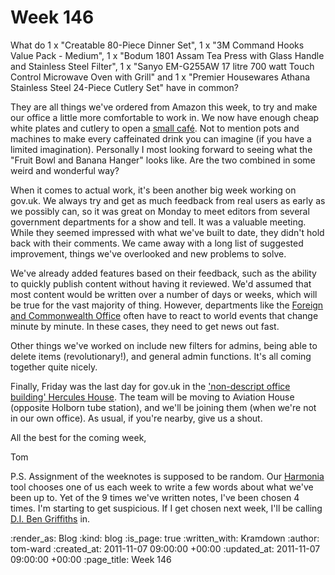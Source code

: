 Week 146
========

What do 1 x "Creatable 80-Piece Dinner Set", 1 x "3M Command Hooks Value Pack - Medium", 1 x "Bodum 1801 Assam Tea Press with Glass Handle and Stainless Steel Filter", 1 x "Sanyo EM-G255AW 17 litre 700 watt Touch Control Microwave Oven with Grill" and 1 x "Premier Housewares Athana Stainless Steel 24-Piece Cutlery Set" have in common?

They are all things we've ordered from Amazon this week, to try and make our office a little more comfortable to work in.  We now have enough cheap white plates and cutlery to open a [small café](http://maps.google.co.uk/maps?q=the+Bridge+Caf%C3%A9+in+Acton&hl=en&ie=UTF8&ll=51.522416,-0.273982&spn=0.004713,0.01104&sll=51.458472,-0.076338&sspn=0.151026,0.353279&vpsrc=6&hq=the+Bridge+Caf%C3%A9&hnear=Acton,+Greater+London,+United+Kingdom&t=h&z=17&layer=c&cbll=51.522474,-0.274098&panoid=M5Nbi-EbFpP48njEMYXFmQ&cbp=12,197.47,,0,11.55). Not to mention pots and machines to make every caffeinated drink you can imagine (if you have a limited imagination).  Personally I most looking forward to seeing what the "Fruit Bowl and Banana Hanger" looks like.  Are the two combined in some weird and wonderful way?

When it comes to actual work, it's been another big week working on gov.uk.  We always try and get as much feedback from real users as early as we possibly can, so it was great on Monday to meet editors from several government departments for a show and tell.  It was a valuable meeting.  While they seemed impressed with what we've built to date, they didn't hold back with their comments.  We came away with a long list of suggested improvement, things we've overlooked and new problems to solve.

We've already added features based on their feedback, such as the ability to quickly publish content without having it reviewed.  We'd assumed that most content would be written over a number of days or weeks, which will be true for the vast majority of thing.  However, departments like the [Foreign and Commonwealth Office](http://www.fco.gov.uk/en/) often have to react to world events that change minute by minute.  In these cases, they need to get news out fast.

Other things we've worked on include new filters for admins, being able to delete items (revolutionary!), and general admin functions.  It's all coming together quite nicely.

Finally, Friday was the last day for gov.uk in the ['non-descript office building' Hercules House](http://www.geograph.org.uk/photo/1744369).  The team will be moving to Aviation House (opposite Holborn tube station), and we'll be joining them (when we're not in our own office).  As usual, if you're nearby, give us a shout.

All the best for the coming week,

Tom

P.S. Assignment of the weeknotes is supposed to be random.  Our [Harmonia](https://github.com/freerange/harmonia) tool chooses one of us each week to write a few words about what we've been up to.  Yet of the 9 times we've written notes, I've been chosen 4 times.  I'm starting to get suspicious.  If I get chosen next week, I'll be calling [D.I. Ben Griffiths](http://vestibule.rubymanor.org/proposals/18) in.

:render_as: Blog
:kind: blog
:is_page: true
:written_with: Kramdown
:author: tom-ward
:created_at: 2011-11-07 09:00:00 +00:00
:updated_at: 2011-11-07 09:00:00 +00:00
:page_title: Week 146